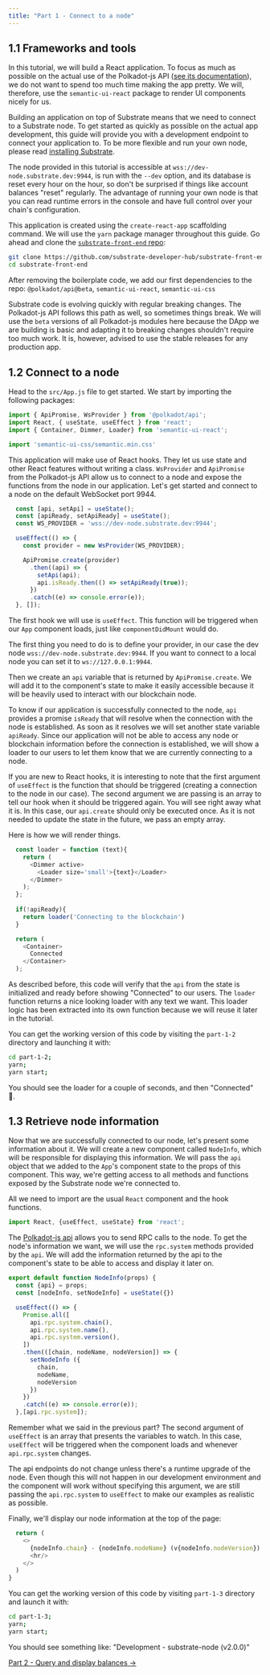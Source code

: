 ```yaml
---
title: "Part 1 - Connect to a node"
---
```


## 1.1 Frameworks and tools

In this tutorial, we will build a React application. To focus as much as possible on the actual use of the Polkadot-js API ([see its documentation](https://polkadot.js.org/api/api/#api-selection)), we do not want to spend too much time making the app pretty. We will, therefore, use the `semantic-ui-react` package to render UI components nicely for us.

Building an application on top of Substrate means that we need to connect to a Substrate node. To get started as quickly as possible on the actual app development, this guide will provide you with a development endpoint to connect your application to. To be more flexible and run your own node, please read [installing Substrate](https://substrate.dev/docs/en/getting-started/installing-substrate).

The node provided in this tutorial is accessible at `wss://dev-node.substrate.dev:9944`, is run with the `--dev` option, and its database is reset every hour on the hour, so don't be surprised if things like account balances "reset" regularly. The advantage of running your own node is that you can read runtime errors in the console and have full control over your chain's configuration. 

This application is created using the `create-react-app` scaffolding command. We will use the `yarn` package manager throughout this guide. Go ahead and clone the [`substrate-front-end` repo](https://github.com/substrate-developer-hub/substrate-front-end):

```bash
git clone https://github.com/substrate-developer-hub/substrate-front-end.git
cd substrate-front-end
```

After removing the boilerplate code, we add our first dependencies to the repo: `@polkadot/api@beta`, `semantic-ui-react`, `semantic-ui-css`

Substrate code is evolving quickly with regular breaking changes. The Polkadot-js API follows this path as well, so sometimes things break. We will use the `beta` versions of all Polkadot-js modules here because the DApp we are building is basic and adapting it to breaking changes shouldn't require too much work. It is, however, advised to use the stable releases for any production app.

## 1.2 Connect to a node

Head to the `src/App.js` file to get started. We start by importing the following packages:

```js
import { ApiPromise, WsProvider } from '@polkadot/api';
import React, { useState, useEffect } from 'react';
import { Container, Dimmer, Loader} from 'semantic-ui-react';

import 'semantic-ui-css/semantic.min.css'
```

This application will make use of React hooks. They let us use state and other React features without writing a class. `WsProvider` and `ApiPromise` from the Polkadot-js API allow us to connect to a node and expose the functions from the node in our application. Let's get started and connect to a node on the default WebSocket port 9944.

```js
  const [api, setApi] = useState();
  const [apiReady, setApiReady] = useState();
  const WS_PROVIDER = 'wss://dev-node.substrate.dev:9944';

  useEffect(() => {
    const provider = new WsProvider(WS_PROVIDER);

    ApiPromise.create(provider)
      .then((api) => {
        setApi(api);
        api.isReady.then(() => setApiReady(true));
      })
      .catch((e) => console.error(e));
  }, []);
```

The first hook we will use is `useEffect`. This function will be triggered when our `App` component loads, just like `componentDidMount` would do.

The first thing you need to do is to define your provider, in our case the dev node `wss://dev-node.substrate.dev:9944`. If you want to connect to a local node you can set it to `ws://127.0.0.1:9944`.

Then we create an `api` variable that is returned by `ApiPromise.create`. We will add it to the component's state to make it easily accessible because it will be heavily used to interact with our blockchain node.

To know if our application is successfully connected to the node, `api` provides a promise `isReady` that will resolve when the connection with the node is established. As soon as it resolves we will set another state variable `apiReady`. Since our application will not be able to access any node or blockchain information before the connection is established, we will show a loader to our users to let them know that we are currently connecting to a node.

If you are new to React hooks, it is interesting to note that the first argument of `useEffect` is the function that should be triggered (creating a connection to the node in our case). The second argument we are passing is an array to tell our hook when it should be triggered again. You will see right away what it is. In this case, our `api.create` should only be executed once. As it is not needed to update the state in the future, we pass an empty array. 

Here is how we will render things.

```js
  const loader = function (text){
    return (
      <Dimmer active>
        <Loader size='small'>{text}</Loader>
      </Dimmer>
    );
  };
  
  if(!apiReady){
    return loader('Connecting to the blockchain')
  }

  return (
    <Container>
      Connected
    </Container>
  );
```

As described before, this code will verify that the `api` from the state is initialized and ready before showing "Connected" to our users.
The `loader` function returns a nice looking loader with any text we want. This loader logic has been extracted into its own function because we will reuse it later in the tutorial.

You can get the working version of this code by visiting the `part-1-2` directory and launching it with:

```bash
cd part-1-2;
yarn;
yarn start;
```

You should see the loader for a couple of seconds, and then "Connected" 🚀.

## 1.3 Retrieve node information

Now that we are successfully connected to our node, let's present some information about it.
We will create a new component called `NodeInfo`, which will be responsible for displaying this information. We will pass the `api` object that we added to the `App`'s component state to the props of this component.
This way, we're getting access to all methods and functions exposed by the Substrate node we're connected to. 

All we need to import are the usual `React` component and the hook functions.

```js
import React, {useEffect, useState} from 'react';
```

The [Polkadot-js api](https://polkadot.js.org/api/api/) allows you to send RPC calls to the node.
To get the node's information we want, we will use the `rpc.system` methods provided by the `api`.
We will add the information returned by the api to the component's state to be able to access and display it later on.

```js
export default function NodeInfo(props) {
  const {api} = props;
  const [nodeInfo, setNodeInfo] = useState({})

  useEffect(() => {
    Promise.all([
      api.rpc.system.chain(),
      api.rpc.system.name(),
      api.rpc.system.version(),
    ])
    .then(([chain, nodeName, nodeVersion]) => {
      setNodeInfo ({
        chain,
        nodeName,
        nodeVersion
      })
    })
    .catch((e) => console.error(e));
  },[api.rpc.system]);
```

Remember what we said in the previous part? The second argument of `useEffect` is an array that presents the variables to watch. In this case, `useEffect` will be triggered when the component loads and whenever `api.rpc.system` changes.

The api endpoints do not change unless there's a runtime upgrade of the node. Even though this will not happen in our development environment and the component will work without specifying this argument, we are still passing the `api.rpc.system` to `useEffect` to make our examples as realistic as possible.

Finally, we'll display our node information at the top of the page:

```js
  return (
    <>
      {nodeInfo.chain} - {nodeInfo.nodeName} (v{nodeInfo.nodeVersion})
      <hr/>
    </>
  )
}
```

You can get the working version of this code by visiting `part-1-3` directory and launch it with:

```bash
cd part-1-3;
yarn;
yarn start;
```

You should see something like: "Development - substrate-node (v2.0.0)"

[Part 2 - Query and display balances ->](part-2-query-balances.md)
